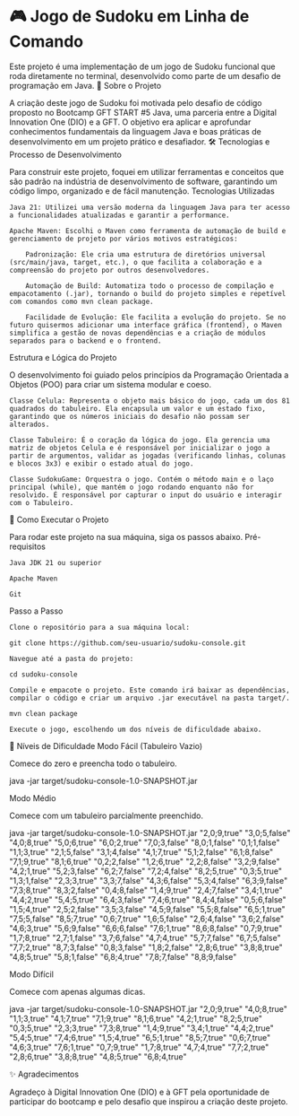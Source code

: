 # <span style="font-size:1em; font-weight:bold;">🎮 Jogo de Sudoku em Linha de Comando</span>


Este projeto é uma implementação de um jogo de Sudoku funcional que roda diretamente no terminal, desenvolvido como parte de um desafio de programação em Java.
🎯 Sobre o Projeto

A criação deste jogo de Sudoku foi motivada pelo desafio de código proposto no Bootcamp GFT START #5 Java, uma parceria entre a Digital Innovation One (DIO) e a GFT. O objetivo era aplicar e aprofundar conhecimentos fundamentais da linguagem Java e boas práticas de desenvolvimento em um projeto prático e desafiador.
🛠️ Tecnologias e Processo de Desenvolvimento

Para construir este projeto, foquei em utilizar ferramentas e conceitos que são padrão na indústria de desenvolvimento de software, garantindo um código limpo, organizado e de fácil manutenção.
Tecnologias Utilizadas

    Java 21: Utilizei uma versão moderna da linguagem Java para ter acesso a funcionalidades atualizadas e garantir a performance.

    Apache Maven: Escolhi o Maven como ferramenta de automação de build e gerenciamento de projeto por vários motivos estratégicos:

        Padronização: Ele cria uma estrutura de diretórios universal (src/main/java, target, etc.), o que facilita a colaboração e a compreensão do projeto por outros desenvolvedores.

        Automação de Build: Automatiza todo o processo de compilação e empacotamento (.jar), tornando o build do projeto simples e repetível com comandos como mvn clean package.

        Facilidade de Evolução: Ele facilita a evolução do projeto. Se no futuro quisermos adicionar uma interface gráfica (frontend), o Maven simplifica a gestão de novas dependências e a criação de módulos separados para o backend e o frontend.

Estrutura e Lógica do Projeto

O desenvolvimento foi guiado pelos princípios da Programação Orientada a Objetos (POO) para criar um sistema modular e coeso.

    Classe Celula: Representa o objeto mais básico do jogo, cada um dos 81 quadrados do tabuleiro. Ela encapsula um valor e um estado fixo, garantindo que os números iniciais do desafio não possam ser alterados.

    Classe Tabuleiro: É o coração da lógica do jogo. Ela gerencia uma matriz de objetos Celula e é responsável por inicializar o jogo a partir de argumentos, validar as jogadas (verificando linhas, colunas e blocos 3x3) e exibir o estado atual do jogo.

    Classe SudokuGame: Orquestra o jogo. Contém o método main e o laço principal (while), que mantém o jogo rodando enquanto não for resolvido. É responsável por capturar o input do usuário e interagir com o Tabuleiro.

🚀 Como Executar o Projeto

Para rodar este projeto na sua máquina, siga os passos abaixo.
Pré-requisitos

    Java JDK 21 ou superior

    Apache Maven

    Git

Passo a Passo

    Clone o repositório para a sua máquina local:

    git clone https://github.com/seu-usuario/sudoku-console.git

    Navegue até a pasta do projeto:

    cd sudoku-console

    Compile e empacote o projeto. Este comando irá baixar as dependências, compilar o código e criar um arquivo .jar executável na pasta target/.

    mvn clean package

    Execute o jogo, escolhendo um dos níveis de dificuldade abaixo.

🎲 Níveis de Dificuldade
Modo Fácil (Tabuleiro Vazio)

Comece do zero e preencha todo o tabuleiro.

java -jar target/sudoku-console-1.0-SNAPSHOT.jar

Modo Médio

Comece com um tabuleiro parcialmente preenchido.

java -jar target/sudoku-console-1.0-SNAPSHOT.jar "2,0;9,true" "3,0;5,false" "4,0;8,true" "5,0;6,true" "6,0;2,true" "7,0;3,false" "8,0;1,false" "0,1;1,false" "1,1;3,true" "2,1;5,false" "3,1;4,false" "4,1;7,true" "5,1;2,false" "6,1;8,false" "7,1;9,true" "8,1;6,true" "0,2;2,false" "1,2;6,true" "2,2;8,false" "3,2;9,false" "4,2;1,true" "5,2;3,false" "6,2;7,false" "7,2;4,false" "8,2;5,true" "0,3;5,true" "1,3;1,false" "2,3;3,true" "3,3;7,false" "4,3;6,false" "5,3;4,false" "6,3;9,false" "7,3;8,true" "8,3;2,false" "0,4;8,false" "1,4;9,true" "2,4;7,false" "3,4;1,true" "4,4;2,true" "5,4;5,true" "6,4;3,false" "7,4;6,true" "8,4;4,false" "0,5;6,false" "1,5;4,true" "2,5;2,false" "3,5;3,false" "4,5;9,false" "5,5;8,false" "6,5;1,true" "7,5;5,false" "8,5;7,true" "0,6;7,true" "1,6;5,false" "2,6;4,false" "3,6;2,false" "4,6;3,true" "5,6;9,false" "6,6;6,false" "7,6;1,true" "8,6;8,false" "0,7;9,true" "1,7;8,true" "2,7;1,false" "3,7;6,false" "4,7;4,true" "5,7;7,false" "6,7;5,false" "7,7;2,true" "8,7;3,false" "0,8;3,false" "1,8;2,false" "2,8;6,true" "3,8;8,true" "4,8;5,true" "5,8;1,false" "6,8;4,true" "7,8;7,false" "8,8;9,false"

Modo Difícil

Comece com apenas algumas dicas.

java -jar target/sudoku-console-1.0-SNAPSHOT.jar "2,0;9,true" "4,0;8,true" "1,1;3,true" "4,1;7,true" "7,1;9,true" "8,1;6,true" "4,2;1,true" "8,2;5,true" "0,3;5,true" "2,3;3,true" "7,3;8,true" "1,4;9,true" "3,4;1,true" "4,4;2,true" "5,4;5,true" "7,4;6,true" "1,5;4,true" "6,5;1,true" "8,5;7,true" "0,6;7,true" "4,6;3,true" "7,6;1,true" "0,7;9,true" "1,7;8,true" "4,7;4,true" "7,7;2,true" "2,8;6,true" "3,8;8,true" "4,8;5,true" "6,8;4,true"

✨ Agradecimentos

Agradeço à Digital Innovation One (DIO) e à GFT pela oportunidade de participar do bootcamp e pelo desafio que inspirou a criação deste projeto.
